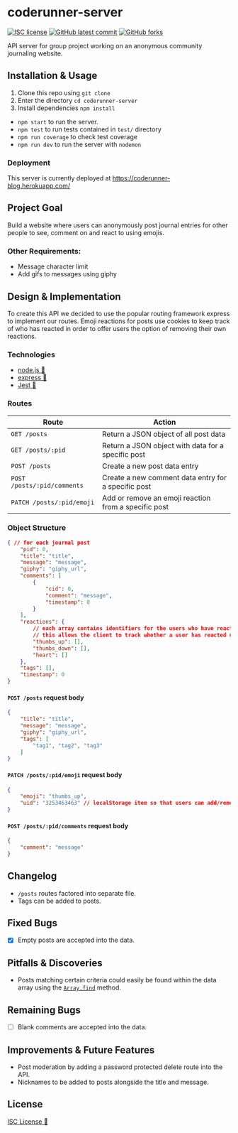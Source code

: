 # coderunner-server

<!-- badges -->
[![ISC license](https://img.shields.io/badge/License-ISC-blue.svg)](https://www.isc.org/licenses/)
[![GitHub latest commit](https://img.shields.io/github/last-commit/rxdvd/coderunner-server.svg)](https://GitHub.com/rxdvd/coderunner-server/commit/)
[![GitHub forks](https://img.shields.io/github/forks/rxdvd/coderunner-server.svg)](https://GitHub.com/rxdvd/coderunner-server)

API server for group project working on an anonymous community journaling website.

## Installation & Usage

1. Clone this repo using `git clone`
2. Enter the directory `cd coderunner-server`
3. Install dependencies `npm install`
   
* `npm start` to run the server.
* `npm test` to run tests contained in `test/` directory
* `npm run coverage` to check test coverage
* `npm run dev` to run the server with `nodemon`

### Deployment

This server is currently deployed at https://coderunner-blog.herokuapp.com/

## Project Goal

Build a website where users can anonymously post journal entries for other people to see, comment on and react to using emojis.

### Other Requirements:

* Message character limit
* Add gifs to messages using giphy

## Design & Implementation

To create this API we decided to use the popular routing framework express to implement our routes. Emoji reactions for posts use cookies to keep track of who has reacted in order to offer users the option of removing their own reactions.

<!-- maybe put image of api working here, like the gifs from our debug assignment -->

### Technologies

* [node.js 🔗](https://nodejs.org/) 
* [express 🔗](https://expressjs.com/)
* [Jest 🔗](https://jestjs.io/)

### Routes

| Route | Action |
| - | - |
| `GET /posts` | Return a JSON object of all post data |
| `GET /posts/:pid` | Return a JSON object with data for a specific post |
| `POST /posts` | Create a new post data entry |
| `POST /posts/:pid/comments` | Create a new comment data entry for a specific post |
| `PATCH /posts/:pid/emoji` | Add or remove an emoji reaction from a specific post |

### Object Structure

```json
{ // for each journal post
    "pid": 0,
    "title": "title",
    "message": "message",
    "giphy": "giphy_url",
    "comments": [
        {
            "cid": 0,
            "comment": "message",
            "timestamp": 0
        }
    ],
    "reactions": {
        // each array contains identifiers for the users who have reacted
        // this allows the client to track whether a user has reacted using cookies
        "thumbs_up": [],
        "thumbs_down": [],
        "heart": []
    },
    "tags": [],
    "timestamp": 0
}
```

#### `POST /posts` request body

```json
{
    "title": "title",
    "message": "message",
    "giphy": "giphy_url",
    "tags": [
        "tag1", "tag2", "tag3"
    ]
}
```

#### `PATCH /posts/:pid/emoji` request body

```json
{
    "emoji": "thumbs_up",
    "uid": "3253463463" // localStorage item so that users can add/remove reactions
}
```
#### `POST /posts/:pid/comments` request body

```json
{
    "comment": "message"
}
```

## Changelog

* `/posts` routes factored into separate file.
* Tags can be added to posts.

## Fixed Bugs

- [x] Empty posts are accepted into the data.

## Pitfalls & Discoveries

* Posts matching certain criteria could easily be found within the data array using the [`Array.find`](https://developer.mozilla.org/en-US/docs/Web/JavaScript/Reference/Global_Objects/Array/find) method.

## Remaining Bugs

- [ ] Blank comments are accepted into the data.

## Improvements & Future Features

* Post moderation by adding a password protected delete route into the API.
* Nicknames to be added to posts alongside the title and message.

## License

[ISC License 🔗](https://www.isc.org/licenses/)

